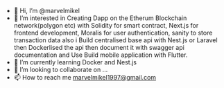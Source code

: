 - 👋 Hi, I’m @marvelmikel
- 👀 I’m interested in Creating Dapp on the Etherum Blockchain network(polygon etc) with Solidity for smart contract, Next.js for frontend development, Moralis for user authentication, sanity to store transaction data also i Build centralised base api with Nest.js or Laravel then Dockerlised the api then document it with swagger api documentation and Use Build mobile application with Flutter.
- 🌱 I’m currently learning Docker and Nest.js
- 💞️ I’m looking to collaborate on ...
- 📫 How to reach me marvelmikel1997@gmail.com

<!---
marvelmikel/marvelmikel is a ✨ special ✨ repository because its `README.md` (this file) appears on your GitHub profile.
You can click the Preview link to take a look at your changes.
--->
